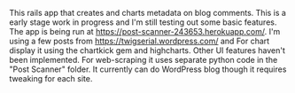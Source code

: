 This rails app that creates and charts metadata on blog comments. This is a early stage work in progress and I'm still testing out some basic features. The app is being run at https://post-scanner-243653.herokuapp.com/. I'm using a few posts from https://twigserial.wordpress.com/ and For chart display it using the chartkick gem and highcharts. Other UI features haven't been implemented. For web-scraping it uses separate python code in the "Post Scanner" folder. It currently can do WordPress blog though it requires tweaking for each site.
